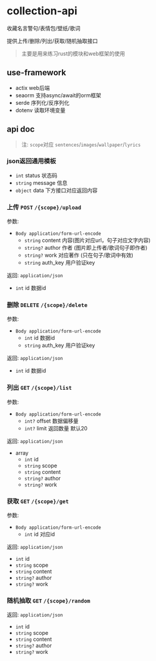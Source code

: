 # collection-api

收藏名言警句/表情包/壁纸/歌词

提供上传/删除/列出/获取/随机抽取接口

> 主要是用来练习rust的模块和web框架的使用

## use-framework

- actix web后端
- seaorm 支持async/await的orm框架
- serde 序列化/反序列化
- dotenv 读取环境变量

## api doc

> 注: `scope`对应 `sentences`/`images`/`wallpaper`/`lyrics`

### json返回通用模板

+ `int` status 状态码
+ `string` message 信息
+ `object` data 下方接口对应返回内容

### 上传 `POST` `/{scope}/upload`

参数:

+ `Body application/form-url-encode`
    - `string` content 内容(图片对应url，句子对应文字内容)
    - `string?` author 作者 (图片即上传者/歌词句子即作者)
    - `string?` work 对应著作 (只在句子/歌词中有效)
    - `string` auth_key 用户验证key

返回: `application/json`

+ `int` id 数据id

### 删除 `DELETE` `/{scope}/delete`

参数:

+ `Body application/form-url-encode`
    - `int` id 数据id
    - `string` auth_key 用户验证key

返回: `application/json`

+ `int` id 数据id

### 列出 `GET` `/{scope}/list`

参数:

+ `Body application/form-url-encode`
    - `int?` offset 数据偏移量
    - `int?` limit 返回数量 默认20

返回: `application/json`

+ array
    - `int` id
    - `string` scope
    - `string` content
    - `string?` author
    - `string?` work

### 获取 `GET` `/{scope}/get`

参数:

+ `Body application/form-url-encode`
    - `int` id 对应id

返回: `application/json`

- `int` id
- `string` scope
- `string` content
- `string?` author
- `string?` work

### 随机抽取 `GET` `/{scope}/random`

返回: `application/json`

- `int` id
- `string` scope
- `string` content
- `string?` author
- `string?` work